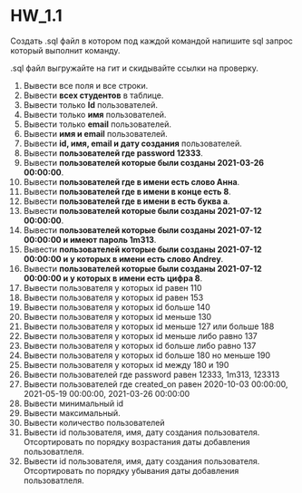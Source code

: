 # HW_1.1
Создать .sql файл в котором под каждой командой напишите sql запрос который выполнит команду.  

.sql файл выгружайте на гит и скидывайте ссылки на проверку.  

 1. Вывести все поля и все строки.   
 2. Вывести **всех студентов** в таблице.     
 3. Вывести только **Id** пользователей.  
 4. Вывести только **имя** пользователей.   
 5. Вывести только **email** пользователей.  
 6. Вывести **имя и email** пользователей. 
 7. Вывести **id, имя, email и дату создания** пользователей.  
 8. Вывести **пользователей где password 12333**.  
 9. Вывести **пользователей которые были созданы 2021-03-26 00:00:00**.  
 10. Вывести **пользователей где в имени есть слово Анна**.  
 11. Вывести **пользователей где в имени в конце есть 8**.  
 12. Вывести **пользователей где в имени в есть буква а**.  
 13. Вывести **пользователей которые были созданы 2021-07-12 00:00:00**.  
 14. Вывести **пользователей которые были созданы 2021-07-12 00:00:00 и имеют пароль 1m313**.  
 15. Вывести **пользователей которые были созданы 2021-07-12 00:00:00 и у которых в имени есть слово Andrey**.  
 16. Вывести **пользователей которые были созданы 2021-07-12 00:00:00 и у которых в имени есть цифра 8**.  
 17. Вывести пользователя у которых id равен 110
 18. Вывести пользователя у которых id равен 153
 19. Вывести пользователя у которых id больше 140
 20. Вывести пользователя у которых id меньше 130
 21. Вывести пользователя у которых id меньше 127 или больше 188
 22. Вывести пользователя у которых id меньше либо равно 137
 23. Вывести пользователя у которых id больше либо равно 137
 24. Вывести пользователя у которых id больше 180 но меньше 190
 25. Вывести пользователя у которых id между 180 и 190
 26. Вывести пользователей где password равен 12333, 1m313, 123313
 27. Вывести пользователей где created_on равен 2020-10-03 00:00:00, 2021-05-19 00:00:00, 2021-03-26 00:00:00
 28. Вывести минимальный id 
 29. Вывести максимальный.
 30. Вывести количество пользователей
 31. Вывести id пользователя, имя, дату создания пользователя. Отсортировать по порядку возрастания даты добавления пользоватлеля.
 32. Вывести id пользователя, имя, дату создания пользователя. Отсортировать по порядку убывания даты добавления пользоватлеля.
